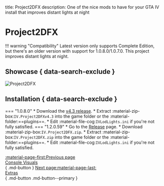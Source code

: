title: Project2DFX
description: One of the nice mods to have for your GTA IV install that improves distant lights at night

# Project2DFX
!!! warning "Compatibility"
    Latest version only supports Complete Edition, but there's an older version with support for 1.0.8.0/1.0.7.0.
This project improves distant lights at night.

## Showcase { data-search-exclude }
![Project2DFX](https://cloud.githubusercontent.com/assets/4904157/17226189/d29cbfe2-5510-11e6-8283-44a50963d3db.jpeg)

## Installation { data-search-exclude }
=== "1.0.8.0"
    * Download the [v4.3 release](https://github.com/ThirteenAG/III.VC.SA.IV.Project2DFX/releases/download/v0.0/IV.Project2DFXv4.3.zip).
    * Extract :material-zip-box:`IV.Project2DFXv4.3` into the game folder or the :material-folder:==plugins==.
    * Edit :material-file-cog:`IVLodLights.ini` if you're not fully satisfied.
=== "1.2.0.59"
    * Go to the [Release](https://github.com/ThirteenAG/III.VC.SA.IV.Project2DFX/releases/tag/gtaiv) page.
    * Download :material-zip-box:`IV.Project2DFX.zip`.
    * Extract :material-zip-box:`IV.Project2DFX.zip` into the game folder or the :material-folder:==plugins==.
    * Edit :material-file-cog:`IVLodLights.ini` if you're not fully satisfied.

[:material-page-first:Previous page <br>Console Visuals</br>](consolevisuals.md.md){ .md-button } [Next page:material-page-last: <br>Extras</br>](../extras/index.md){ .md-button .md-button--primary }